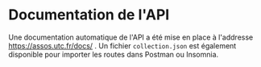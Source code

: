 # Documentation de l'API

Une documentation automatique de l'API a été mise en place à l'addresse https://assos.utc.fr/docs/ .
Un fichier `collection.json` est également disponible pour importer les routes dans Postman ou Insomnia.
